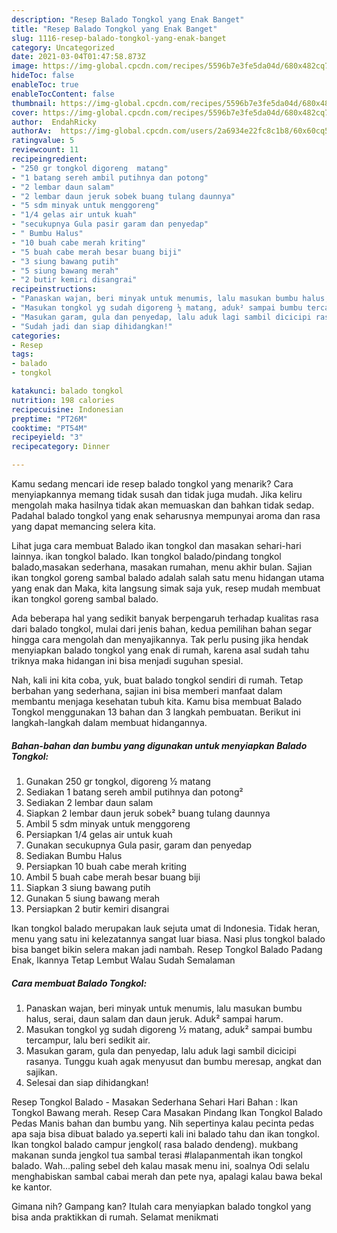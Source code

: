 ```yaml
---
description: "Resep Balado Tongkol yang Enak Banget"
title: "Resep Balado Tongkol yang Enak Banget"
slug: 1116-resep-balado-tongkol-yang-enak-banget
category: Uncategorized
date: 2021-03-04T01:47:58.873Z
image: https://img-global.cpcdn.com/recipes/5596b7e3fe5da04d/680x482cq70/balado-tongkol-foto-resep-utama.jpg
hideToc: false
enableToc: true
enableTocContent: false
thumbnail: https://img-global.cpcdn.com/recipes/5596b7e3fe5da04d/680x482cq70/balado-tongkol-foto-resep-utama.jpg
cover: https://img-global.cpcdn.com/recipes/5596b7e3fe5da04d/680x482cq70/balado-tongkol-foto-resep-utama.jpg
author:  EndahRicky
authorAv:  https://img-global.cpcdn.com/users/2a6934e22fc8c1b8/60x60cq50/avatar.jpg
ratingvalue: 5
reviewcount: 11
recipeingredient:
- "250 gr tongkol digoreng  matang"
- "1 batang sereh ambil putihnya dan potong"
- "2 lembar daun salam"
- "2 lembar daun jeruk sobek buang tulang daunnya"
- "5 sdm minyak untuk menggoreng"
- "1/4 gelas air untuk kuah"
- "secukupnya Gula pasir garam dan penyedap"
- " Bumbu Halus"
- "10 buah cabe merah kriting"
- "5 buah cabe merah besar buang biji"
- "3 siung bawang putih"
- "5 siung bawang merah"
- "2 butir kemiri disangrai"
recipeinstructions:
- "Panaskan wajan, beri minyak untuk menumis, lalu masukan bumbu halus, serai, daun salam dan daun jeruk. Aduk² sampai harum."
- "Masukan tongkol yg sudah digoreng ½ matang, aduk² sampai bumbu tercampur, lalu beri sedikit air."
- "Masukan garam, gula dan penyedap, lalu aduk lagi sambil dicicipi rasanya. Tunggu kuah agak menyusut dan bumbu meresap, angkat dan sajikan."
- "Sudah jadi dan siap dihidangkan!"
categories:
- Resep
tags:
- balado
- tongkol

katakunci: balado tongkol 
nutrition: 198 calories
recipecuisine: Indonesian
preptime: "PT26M"
cooktime: "PT54M"
recipeyield: "3"
recipecategory: Dinner

---
```



Kamu sedang mencari ide resep balado tongkol yang menarik? Cara menyiapkannya memang tidak susah dan tidak juga mudah. Jika keliru mengolah maka hasilnya tidak akan memuaskan dan bahkan tidak sedap. Padahal balado tongkol yang enak seharusnya mempunyai aroma dan rasa yang dapat memancing selera kita.


Lihat juga cara membuat Balado ikan tongkol dan masakan sehari-hari lainnya. ikan tongkol balado. Ikan tongkol balado/pindang tongkol balado,masakan sederhana, masakan rumahan, menu akhir bulan. Sajian ikan tongkol goreng sambal balado adalah salah satu menu hidangan utama yang enak dan Maka, kita langsung simak saja yuk, resep mudah membuat ikan tongkol goreng sambal balado.

Ada beberapa hal yang sedikit banyak berpengaruh terhadap kualitas rasa dari balado tongkol, mulai dari jenis bahan, kedua pemilihan bahan segar hingga cara mengolah dan menyajikannya. Tak perlu pusing jika hendak menyiapkan balado tongkol yang enak di rumah, karena asal sudah tahu triknya maka hidangan ini bisa menjadi suguhan spesial.


Nah, kali ini kita coba, yuk, buat balado tongkol sendiri di rumah. Tetap berbahan yang sederhana, sajian ini bisa memberi manfaat dalam membantu menjaga kesehatan tubuh kita. Kamu bisa membuat Balado Tongkol menggunakan 13 bahan dan 3 langkah pembuatan. Berikut ini langkah-langkah dalam membuat hidangannya.

<!--inarticleads1-->

##### Bahan-bahan dan bumbu yang digunakan untuk menyiapkan Balado Tongkol:

1. Gunakan 250 gr tongkol, digoreng ½ matang
1. Sediakan 1 batang sereh ambil putihnya dan potong²
1. Sediakan 2 lembar daun salam
1. Siapkan 2 lembar daun jeruk sobek² buang tulang daunnya
1. Ambil 5 sdm minyak untuk menggoreng
1. Persiapkan 1/4 gelas air untuk kuah
1. Gunakan secukupnya Gula pasir, garam dan penyedap
1. Sediakan  Bumbu Halus
1. Persiapkan 10 buah cabe merah kriting
1. Ambil 5 buah cabe merah besar buang biji
1. Siapkan 3 siung bawang putih
1. Gunakan 5 siung bawang merah
1. Persiapkan 2 butir kemiri disangrai


Ikan tongkol balado merupakan lauk sejuta umat di Indonesia. Tidak heran, menu yang satu ini kelezatannya sangat luar biasa. Nasi plus tongkol balado bisa banget bikin selera makan jadi nambah. Resep Tongkol Balado Padang Enak, Ikannya Tetap Lembut Walau Sudah Semalaman 

<!--inarticleads2-->

##### Cara membuat Balado Tongkol:

1. Panaskan wajan, beri minyak untuk menumis, lalu masukan bumbu halus, serai, daun salam dan daun jeruk. Aduk² sampai harum.
1. Masukan tongkol yg sudah digoreng ½ matang, aduk² sampai bumbu tercampur, lalu beri sedikit air.
1. Masukan garam, gula dan penyedap, lalu aduk lagi sambil dicicipi rasanya. Tunggu kuah agak menyusut dan bumbu meresap, angkat dan sajikan.
1. Selesai dan siap dihidangkan!

Resep Tongkol Balado - Masakan Sederhana Sehari Hari Bahan : Ikan Tongkol Bawang merah. Resep Cara Masakan Pindang Ikan Tongkol Balado Pedas Manis bahan dan bumbu yang. Nih sepertinya kalau pecinta pedas apa saja bisa dibuat balado ya.seperti kali ini balado tahu dan ikan tongkol. Ikan tongkol balado campur jengkol( rasa balado dendeng). mukbang makanan sunda jengkol tua sambal terasi #lalapanmentah ikan tongkol balado. Wah…paling sebel deh kalau masak menu ini, soalnya Odi selalu menghabiskan sambal cabai merah dan pete nya, apalagi kalau bawa bekal ke kantor. 

Gimana nih? Gampang kan? Itulah cara menyiapkan balado tongkol yang bisa anda praktikkan di rumah. Selamat menikmati
